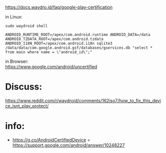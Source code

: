 https://docs.waydro.id/faq/google-play-certification


in Linux:
```
sudo waydroid shell

ANDROID_RUNTIME_ROOT=/apex/com.android.runtime ANDROID_DATA=/data ANDROID_TZDATA_ROOT=/apex/com.android.tzdata ANDROID_I18N_ROOT=/apex/com.android.i18n sqlite3 /data/data/com.google.android.gsf/databases/gservices.db "select * from main where name = \"android_id\";"
```

in Browser:  
https://www.google.com/android/uncertified

# Discuss:
https://www.reddit.com/r/waydroid/comments/162iso7/how_to_fix_this_device_isnt_play_protect/

# info:
- https://g.co/AndroidCertifiedDevice = 
https://support.google.com/android/answer/10248227
